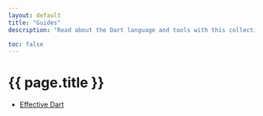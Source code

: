 ```yaml
---
layout: default
title: "Guides"
description: "Read about the Dart language and tools with this collection of guides."

toc: false
---
```


# {{ page.title }}

* [Effective Dart](/guides/effective-dart/)
